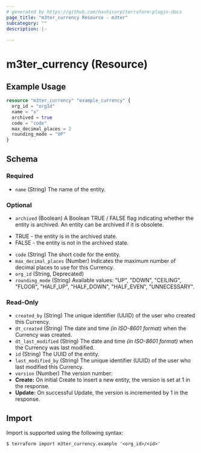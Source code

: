 ```yaml
---
# generated by https://github.com/hashicorp/terraform-plugin-docs
page_title: "m3ter_currency Resource - m3ter"
subcategory: ""
description: |-
  
---
```


# m3ter_currency (Resource)



## Example Usage

```terraform
resource "m3ter_currency" "example_currency" {
  org_id = "orgId"
  name = "x"
  archived = true
  code = "code"
  max_decimal_places = 2
  rounding_mode = "UP"
}
```

<!-- schema generated by tfplugindocs -->
## Schema

### Required

- `name` (String) The name of the entity.

### Optional

- `archived` (Boolean) A Boolean TRUE / FALSE flag indicating whether the entity is archived. An entity can be archived if it is obsolete.

* TRUE - the entity is in the archived state.
* FALSE - the entity is not in the archived state.
- `code` (String) The short code for the entity.
- `max_decimal_places` (Number) Indicates the maximum number of decimal places to use for this Currency.
- `org_id` (String, Deprecated)
- `rounding_mode` (String) Available values: "UP", "DOWN", "CEILING", "FLOOR", "HALF_UP", "HALF_DOWN", "HALF_EVEN", "UNNECESSARY".

### Read-Only

- `created_by` (String) The unique identifier (UUID) of the user who created this Currency.
- `dt_created` (String) The date and time *(in ISO-8601 format)* when the Currency was created.
- `dt_last_modified` (String) The date and time *(in ISO-8601 format)* when the Currency was last modified.
- `id` (String) The UUID of the entity.
- `last_modified_by` (String) The unique identifier (UUID) of the user who last modified this Currency.
- `version` (Number) The version number:
- **Create:** On initial Create to insert a new entity, the version is set at 1 in the response.
- **Update:** On successful Update, the version is incremented by 1 in the response.

## Import

Import is supported using the following syntax:

```shell
$ terraform import m3ter_currency.example '<org_id>/<id>'
```
